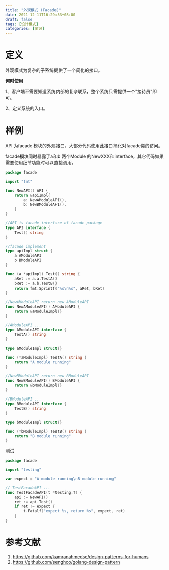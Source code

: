 ```yaml
---
title: "外观模式 (Facade)"
date: 2021-12-11T16:29:53+08:00
draft: false
tags: [设计模式]
categories: [笔记] 
---
```


# 定义

外观模式为复杂的子系统提供了一个简化的接口。

**何时使用**

1、客户端不需要知道系统内部的复杂联系，整个系统只需提供一个"接待员"即可。 

2、定义系统的入口。

# 样例

API 为facade 模块的外观接口，大部分代码使用此接口简化对facade类的访问。

facade模块同时暴露了a和b 两个Module 的NewXXX和interface，其它代码如果需要使用细节功能时可以直接调用。

```go
package facade

import "fmt"

func NewAPI() API {
	return &apiImpl{
		a: NewAModuleAPI(),
		b: NewBModuleAPI(),
	}
}

//API is facade interface of facade package
type API interface {
	Test() string
}

//facade implement
type apiImpl struct {
	a AModuleAPI
	b BModuleAPI
}

func (a *apiImpl) Test() string {
	aRet := a.a.TestA()
	bRet := a.b.TestB()
	return fmt.Sprintf("%s\n%s", aRet, bRet)
}

//NewAModuleAPI return new AModuleAPI
func NewAModuleAPI() AModuleAPI {
	return &aModuleImpl{}
}

//AModuleAPI ...
type AModuleAPI interface {
	TestA() string
}

type aModuleImpl struct{}

func (*aModuleImpl) TestA() string {
	return "A module running"
}

//NewBModuleAPI return new BModuleAPI
func NewBModuleAPI() BModuleAPI {
	return &bModuleImpl{}
}

//BModuleAPI ...
type BModuleAPI interface {
	TestB() string
}

type bModuleImpl struct{}

func (*bModuleImpl) TestB() string {
	return "B module running"
}

```

测试

```go
package facade

import "testing"

var expect = "A module running\nB module running"

// TestFacadeAPI ...
func TestFacadeAPI(t *testing.T) {
	api := NewAPI()
	ret := api.Test()
	if ret != expect {
		t.Fatalf("expect %s, return %s", expect, ret)
	}
}

```

# 参考文献

1. https://github.com/kamranahmedse/design-patterns-for-humans
2. https://github.com/senghoo/golang-design-pattern

